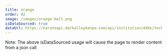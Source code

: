 ```yaml
---
title: orange
order: 02
image: /images/orange-belt.png
isDataSourced: true
dataUrl: https://karateapi.darkalleykenpo.com/api/institution/ddkk/techniquegroup/orange
---
```

Note: The above isDataSourced usage will cause the page to render content from a json call